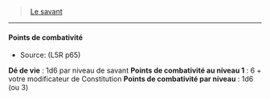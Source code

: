 ﻿> [Le savant](hd_l5r_rogue.md)

---

#### Points de combativité

- Source: (L5R p65)

**Dé de vie** : 1d6 par niveau de savant
**Points de combativité au niveau 1** : 6 + votre modificateur de Constitution
**Points de combativité par niveau** : 1d6 (ou 3)

